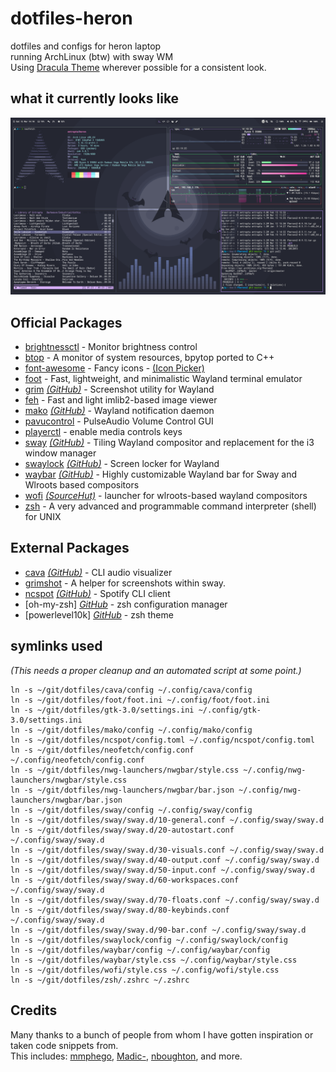 # dotfiles-heron
dotfiles and configs for heron laptop  
running ArchLinux (btw) with sway WM  
Using [Dracula Theme](https://draculatheme.com/) wherever possible for a consistent look.

## what it currently looks like
![preview](./preview.png)

## Official Packages
- [brightnessctl](https://archlinux.org/packages/community/x86_64/brightnessctl/) - Monitor brightness control
- [btop](https://archlinux.org/packages/community/x86_64/btop/) - A monitor of system resources, bpytop ported to C++
- [font-awesome](https://archlinux.org/packages/community/any/font-awesome/) - Fancy icons - [(Icon Picker)](https://fontawesome.com/v6/search?m=free)
- [foot](https://archlinux.org/packages/community/x86_64/foot/) - Fast, lightweight, and minimalistic Wayland terminal emulator
- [grim](https://archlinux.org/packages/community/x86_64/grim/) *[(GitHub)](https://github.com/emersion/grim)* - Screenshot utility for Wayland
- [feh](https://archlinux.org/packages/extra/x86_64/feh/) - Fast and light imlib2-based image viewer
- [mako](https://archlinux.org/packages/community/x86_64/mako/) *[(GitHub)](https://github.com/emersion/mako)* - Wayland notification daemon
- [pavucontrol](https://archlinux.org/packages/extra/x86_64/pavucontrol/) - PulseAudio Volume Control GUI
- [playerctl](https://archlinux.org/packages/community/x86_64/playerctl/) - enable media controls keys
- [sway](https://archlinux.org/packages/community/x86_64/sway/) *[(GitHub)](https://github.com/swaywm/sway)* - Tiling Wayland compositor and replacement for the i3 window manager
- [swaylock](https://archlinux.org/packages/community/x86_64/swaylock/) *[(GitHub)](https://github.com/swaywm/swaylock)* - Screen locker for Wayland
- [waybar](https://archlinux.org/packages/community/x86_64/waybar/) *[(GitHub)](https://github.com/Alexays/Waybar)* - Highly customizable Wayland bar for Sway and Wlroots based compositors
- [wofi](https://archlinux.org/packages/community/x86_64/wofi/) *[(SourceHut)](https://hg.sr.ht/~scoopta/wofi)* - launcher for wlroots-based wayland compositors
- [zsh](https://archlinux.org/packages/extra/x86_64/zsh/) - A very advanced and programmable command interpreter (shell) for UNIX

## External Packages
- [cava](https://aur.archlinux.org/packages/cava/) *[(GitHub)](https://github.com/karlstav/cava)* - CLI audio visualizer
- [grimshot](https://aur.archlinux.org/packages/grimshot/) - A helper for screenshots within sway.
- [ncspot](https://aur.archlinux.org/packages/ncspot/) *[(GitHub)](https://github.com/hrkfdn/ncspot)* - Spotify CLI client
- [oh-my-zsh] *[GitHub](https://github.com/ohmyzsh/ohmyzsh)* - zsh configuration manager
- [powerlevel10k] *[GitHub](https://github.com/romkatv/powerlevel10k)* - zsh theme

## symlinks used
*(This needs a proper cleanup and an automated script at some point.)*
```
ln -s ~/git/dotfiles/cava/config ~/.config/cava/config
ln -s ~/git/dotfiles/foot/foot.ini ~/.config/foot/foot.ini
ln -s ~/git/dotfiles/gtk-3.0/settings.ini ~/.config/gtk-3.0/settings.ini
ln -s ~/git/dotfiles/mako/config ~/.config/mako/config
ln -s ~/git/dotfiles/ncspot/config.toml ~/.config/ncspot/config.toml
ln -s ~/git/dotfiles/neofetch/config.conf ~/.config/neofetch/config.conf
ln -s ~/git/dotfiles/nwg-launchers/nwgbar/style.css ~/.config/nwg-launchers/nwgbar/style.css
ln -s ~/git/dotfiles/nwg-launchers/nwgbar/bar.json ~/.config/nwg-launchers/nwgbar/bar.json
ln -s ~/git/dotfiles/sway/config ~/.config/sway/config
ln -s ~/git/dotfiles/sway/sway.d/10-general.conf ~/.config/sway/sway.d
ln -s ~/git/dotfiles/sway/sway.d/20-autostart.conf ~/.config/sway/sway.d
ln -s ~/git/dotfiles/sway/sway.d/30-visuals.conf ~/.config/sway/sway.d
ln -s ~/git/dotfiles/sway/sway.d/40-output.conf ~/.config/sway/sway.d
ln -s ~/git/dotfiles/sway/sway.d/50-input.conf ~/.config/sway/sway.d
ln -s ~/git/dotfiles/sway/sway.d/60-workspaces.conf ~/.config/sway/sway.d
ln -s ~/git/dotfiles/sway/sway.d/70-floats.conf ~/.config/sway/sway.d
ln -s ~/git/dotfiles/sway/sway.d/80-keybinds.conf ~/.config/sway/sway.d
ln -s ~/git/dotfiles/sway/sway.d/90-bar.conf ~/.config/sway/sway.d
ln -s ~/git/dotfiles/swaylock/config ~/.config/swaylock/config
ln -s ~/git/dotfiles/waybar/config ~/.config/waybar/config
ln -s ~/git/dotfiles/waybar/style.css ~/.config/waybar/style.css
ln -s ~/git/dotfiles/wofi/style.css ~/.config/wofi/style.css
ln -s ~/git/dotfiles/zsh/.zshrc ~/.zshrc
```

## Credits
Many thanks to a bunch of people from whom I have gotten inspiration or taken code snippets from.  
This includes: [mmphego](https://github.com/mmphego/dot-files), [Madic-](https://github.com/Madic-/Sway-DE), [nboughton](https://github.com/nboughton/dotfiles), and more.
